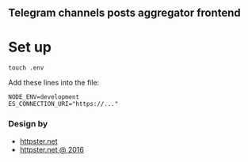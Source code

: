 ## Telegram channels posts aggregator frontend

# Set up

```
touch .env
```

Add these lines into the file:

```
NODE_ENV=development
ES_CONNECTION_URI="https://..."
```

### Design by

- [httpster.net](https://httpster.net/colophon/)
- [httpster.net @ 2016](https://httpster.net/website/grafik-2016/#Jun-22-2016)
